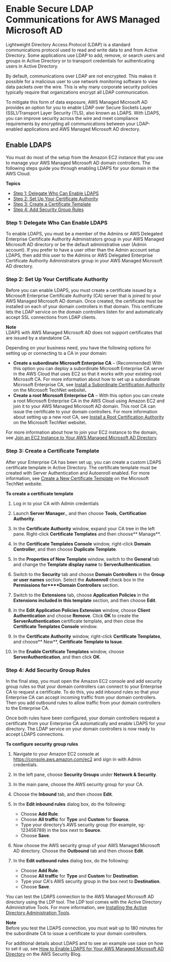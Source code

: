 # Enable Secure LDAP Communications for AWS Managed Microsoft AD<a name="ms_ad_ldap"></a>

Lightweight Directory Access Protocol \(LDAP\) is a standard communications protocol used to read and write data to and from Active Directory\. Some applications use LDAP to add, remove, or search users and groups in Active Directory or to transport credentials for authenticating users in Active Directory\. 

By default, communications over LDAP are not encrypted\. This makes it possible for a malicious user to use network monitoring software to view data packets over the wire\. This is why many corporate security policies typically require that organizations encrypt all LDAP communication\. 

To mitigate this form of data exposure, AWS Managed Microsoft AD provides an option for you to enable LDAP over Secure Sockets Layer \(SSL\)/Transport Layer Security \(TLS\), also known as LDAPS\. With LDAPS, you can improve security across the wire and meet compliance requirements by encrypting all communications between your LDAP\-enabled applications and AWS Managed Microsoft AD directory\.

## Enable LDAPS<a name="enableldaps"></a>

You must do most of the setup from the Amazon EC2 instance that you use to manage your AWS Managed Microsoft AD domain controllers\. The following steps guide you through enabling LDAPS for your domain in the AWS Cloud\.

**Topics**
+ [Step 1: Delegate Who Can Enable LDAPS](#grantpermsldaps)
+ [Step 2: Set Up Your Certificate Authority](#setupca)
+ [Step 3: Create a Certificate Template](#createcustomcert)
+ [Step 4: Add Security Group Rules](#addgrouprules)

### Step 1: Delegate Who Can Enable LDAPS<a name="grantpermsldaps"></a>

To enable LDAPS, you must be a member of the Admins or AWS Delegated Enterprise Certificate Authority Administrators group in your AWS Managed Microsoft AD directory or be the default administrative user \(Admin account\)\. If you prefer to have a user other than the Admin account setup LDAPS, then add this user to the Admins or AWS Delegated Enterprise Certificate Authority Administrators group in your AWS Managed Microsoft AD directory\.

### Step 2: Set Up Your Certificate Authority<a name="setupca"></a>

Before you can enable LDAPS, you must create a certificate issued by a Microsoft Enterprise Certificate Authority \(CA\) server that is joined to your AWS Managed Microsoft AD domain\. Once created, the certificate must be installed on each of your domain controllers in that domain\. This certificate lets the LDAP service on the domain controllers listen for and automatically accept SSL connections from LDAP clients\. 

**Note**  
LDAPS with AWS Managed Microsoft AD does not support certificates that are issued by a standalone CA\. 

Depending on your business need, you have the following options for setting up or connecting to a CA in your domain: 
+ **Create a subordinate Microsoft Enterprise CA** – \(Recommended\) With this option you can deploy a subordinate Microsoft Enterprise CA server in the AWS Cloud that uses EC2 so that it works with your existing root Microsoft CA\. For more information about how to set up a subordinate Microsoft Enterprise CA, see [Install a Subordinate Certification Authority](https://technet.microsoft.com/en-us/library/cc772192(v=ws.11).aspx) on the Microsoft TechNet website\.
+ **Create a root Microsoft Enterprise CA** – With this option you can create a root Microsoft Enterprise CA in the AWS Cloud using Amazon EC2 and join it to your AWS Managed Microsoft AD domain\. This root CA can issue the certificate to your domain controllers\. For more information about setting up a new root CA, see [Install a Root Certification Authority](https://technet.microsoft.com/en-us/library/cc731183(v=ws.11).aspx) on the Microsoft TechNet website\.

For more information about how to join your EC2 instance to the domain, see [Join an EC2 Instance to Your AWS Managed Microsoft AD Directory](ms_ad_join_instance.md)\.

### Step 3: Create a Certificate Template<a name="createcustomcert"></a>

After your Enterprise CA has been set up, you can create a custom LDAPS certificate template in Active Directory\. The certificate template must be created with Server Authentication and Autoenroll enabled\. For more information, see [Create a New Certificate Template](https://technet.microsoft.com/en-us/library/cc753370.aspx) on the Microsoft TechNet website\. 

**To create a certificate template**

1. Log in to your CA with Admin credentials

1. Launch **Server Manager\.**, and then choose **Tools**, **Certification Authority**\.

1. In the **Certificate Authority** window, expand your CA tree in the left pane\. Right\-click **Certificate Templates** and then choose** Manage**\.

1. In the **Certificate Templates Console** window, right\-click **Domain Controller**, and then choose **Duplicate Template**\.

1. In the **Properties of New Template** window, switch to the **General** tab and change the **Template display name** to **ServerAuthentication**\.

1. Switch to the **Security** tab and choose **Domain Controllers** in the **Group or user names** section\. Select the **Autoenroll** check box in the **Permissions for****Domain Controllers** section\.

1. Switch to the **Extensions** tab, choose **Application Policies** in the **Extensions included in this template** section, and then choose **Edit**\.

1. In the **Edit Application Policies Extension** window, choose **Client Authentication** and choose **Remove**\. Click **OK** to create the **ServerAuthentication** certificate template, and then close the **Certificate Templates Console** window\.

1. In the **Certificate Authority** window, right\-click **Certificate Templates**, and choose** New**, **Certificate Template to Issue**\.

1. In the **Enable Certificate Templates** window, choose **ServerAuthentication**, and then click **OK**\.

### Step 4: Add Security Group Rules<a name="addgrouprules"></a>

In the final step, you must open the Amazon EC2 console and add security group rules so that your domain controllers can connect to your Enterprise CA to request a certificate\. To do this, you add inbound rules so that your Enterprise CA can accept incoming traffic from your domain controllers\. Then you add outbound rules to allow traffic from your domain controllers to the Enterprise CA\.

Once both rules have been configured, your domain controllers request a certificate from your Enterprise CA automatically and enable LDAPS for your directory\. The LDAP service on your domain controllers is now ready to accept LDAPS connections\. 

**To configure security group rules**

1. Navigate to your Amazon EC2 console at [https://console\.aws\.amazon\.com/ec2](https://console.aws.amazon.com/ec2) and sign in with Admin credentials\.

1. In the left pane, choose **Security Groups** under **Network & Security**\.

1. In the main pane, choose the AWS security group for your CA\.

1. Choose the **Inbound** tab, and then choose **Edit**\.

1. In the **Edit inbound rules** dialog box, do the following:
   + Choose **Add Rule**\. 
   + Choose **All traffic** for **Type** and **Custom** for **Source**\. 
   + Type your directory’s AWS security group \(for example, sg\-123456789\) in the box next to **Source**\. 
   + Choose **Save**\.

1. Now choose the AWS security group of your AWS Managed Microsoft AD directory\. Choose the **Outbound** tab and then choose **Edit**\.

1. In the **Edit outbound rules** dialog box, do the following:
   + Choose **Add Rule**\. 
   + Choose **All traffic** for **Type** and **Custom** for **Destination**\. 
   + Type your CA's AWS security group in the box next to **Destination**\. 
   + Choose **Save**\.

You can test the LDAPS connection to the AWS Managed Microsoft AD directory using the LDP tool\. The LDP tool comes with the Active Directory Administrative Tools\. For more information, see [Installing the Active Directory Administration Tools](ms_ad_install_ad_tools.md)\.

**Note**  
Before you test the LDAPS connection, you must wait up to 180 minutes for the subordinate CA to issue a certificate to your domain controllers\.

For additional details about LDAPS and to see an example use case on how to set it up, see [How to Enable LDAPS for Your AWS Managed Microsoft AD Directory](https://aws.amazon.com/blogs/security/how-to-enable-ldaps-for-your-aws-microsoft-ad-directory/) on the AWS Security Blog\.